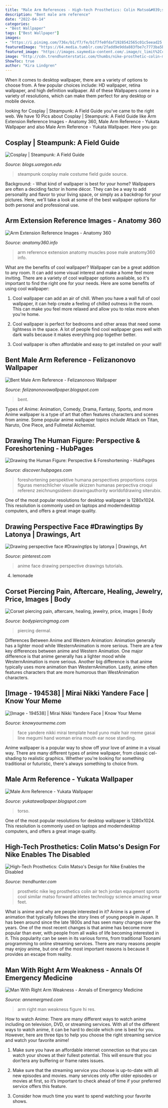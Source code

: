 ```yaml
---
title: "Male Arm References - High-tech Prosthetics: Colin Matso&#039;s Design For Nike Enables The Disabled"
description: "Bent male arm reference"
date: "2022-04-14"
categories:
- "Best Wallpaper"
tags: ["Best Wallpaper"]
images:
- "https://i.pinimg.com/736x/b1/f7/fe/b1f7fe0fdaf1928542565c01c5eead25.jpg"
featuredImage: "https://64.media.tumblr.com/2fadd9e9dda883fbe7c7773ba5b7c7bd/tumblr_nt9ffq5T1f1rne80no1_1280.jpg"
featured_image: "https://images.saymedia-content.com/.image/c_limit%2Ccs_srgb%2Cfl_progressive%2Cq_auto:good%2Cw_700/MTc2NDU4NjcyNTY4ODcwMTAx/drawing-the-human-figure-perspective-foreshortening.jpg"
image: "http://cdn.trendhunterstatic.com/thumbs/nike-prosthetic-colin-matso.jpeg"
ShowToc: true
author: "Kira Lindgren"
---
```



When it comes to desktop wallpaper, there are a variety of options to choose from. A few popular choices include: HD wallpaper, retina wallpaper, and high definition wallpaper. All of these Wallpapers come in a variety of resolutions, which can make them perfect for any desktop or mobile device. 

	

		
looking for Cosplay | Steampunk: A Field Guide you've came to the right web. We have 10 Pics about Cosplay | Steampunk: A Field Guide like Arm Extension Reference Images - Anatomy 360, Male Arm Reference - Yukata Wallpaper and also Male Arm Reference - Yukata Wallpaper. Here you go:
		
    
## Cosplay | Steampunk: A Field Guide

<img loading=lazy src="https://blogs.uoregon.edu/hadsellsteampunk/files/2015/10/cosplay2-20g0cvz.jpg" onerror="this.onerror=null;this.src='https://tse4.mm.bing.net/th?id=OIP.OzP4xguxBQpKz9CL7cyZ8AAAAA&amp;pid=15.1';" alt="Cosplay | Steampunk: A Field Guide">

_Source: blogs.uoregon.edu_

>steampunk cosplay male costume field guide source. 

	

Background: - What kind of wallpaper is best for your home?
Wallpapers are often a deciding factor in home décor. They can be a way to add personality and flavor to your living space, or simply as a backdrop for your pictures. Here, we'll take a look at some of the best wallpaper options for both personal and professional use.

    
## Arm Extension Reference Images - Anatomy 360

<img loading=lazy src="https://anatomy360.info/wp-content/uploads/2017/09/TitleGifs.gif" onerror="this.onerror=null;this.src='https://tse2.mm.bing.net/th?id=OIP.xvw3ud1eOvIlpKdcyL1rxAHaEX&amp;pid=15.1';" alt="Arm Extension Reference Images - Anatomy 360">

_Source: anatomy360.info_

>arm reference extension anatomy muscles pose male anatomy360 info. 

	

What are the benefits of cool wallpaper?
Wallpaper can be a great addition to any room. It can add some visual interest and make a home feel more inviting. There are a variety of cool wallpaper options available, so it's important to find the right one for your needs. Here are some benefits of using cool wallpaper: 
1. Cool wallpaper can add an air of chill. When you have a wall full of cool wallpaper, it can help create a feeling of chilled outness in the room. This can make you feel more relaxed and allow you to relax more when you're home. 

2. Cool wallpaper is perfect for bedrooms and other areas that need some lightness in the space. A lot of people find cool wallpaper goes well with dark walls because it makes everything pop together better. 

3. Cool wallpaper is often affordable and easy to get installed on your wall!

    
## Bent Male Arm Reference - Felizanonovo Wallpaper

<img loading=lazy src="https://64.media.tumblr.com/2fadd9e9dda883fbe7c7773ba5b7c7bd/tumblr_nt9ffq5T1f1rne80no1_1280.jpg" onerror="this.onerror=null;this.src='https://tse2.mm.bing.net/th?id=OIP.xOx0ognwQ2Gn2h2jNh_lkQHaGj&amp;pid=15.1';" alt="Bent Male Arm Reference - Felizanonovo Wallpaper">

_Source: felizanonovowallpaper.blogspot.com_

>bent. 

	

Types of Anime: Animation, Comedy, Drama, Fantasy, Sports, and more
Anime wallpaper is a type of art that often features characters and scenes from anime. Some popular anime wallpaper topics include Attack on Titan, Naruto, One Piece, and Fullmetal Alchemist.

    
## Drawing The Human Figure: Perspective &amp; Foreshortening - HubPages

<img loading=lazy src="https://images.saymedia-content.com/.image/c_limit%2Ccs_srgb%2Cfl_progressive%2Cq_auto:good%2Cw_700/MTc2NDU4NjcyNTY4ODcwMTAx/drawing-the-human-figure-perspective-foreshortening.jpg" onerror="this.onerror=null;this.src='https://tse4.mm.bing.net/th?id=OIP.Uuf4cQ-GQ7mCLpX-fkYuHgHaHE&amp;pid=15.1';" alt="Drawing the Human Figure: Perspective &amp; Foreshortening - HubPages">

_Source: discover.hubpages.com_

>foreshortening perspektive humana perspectives proportions corps figuras menschlicher visuelle skizzen humanas perpectiva croqui referenz zeichnungsideen drawingauthority worldofdrawing siterubix. 

	

One of the most popular resolutions for desktop wallpaper is 1280x1024. This resolution is commonly used on laptops and moderndesktop computers, and offers a great image quality.

    
## Drawing Perspective Face #Drawingtips By Latonya | Drawings, Art

<img loading=lazy src="https://i.pinimg.com/736x/b1/f7/fe/b1f7fe0fdaf1928542565c01c5eead25.jpg" onerror="this.onerror=null;this.src='https://tse4.mm.bing.net/th?id=OIP.XzZmHLRxAr-dXm6Oq8HvaAHaM-&amp;pid=15.1';" alt="Drawing perspective face #Drawingtips by latonya | Drawings, Art">

_Source: pinterest.com_

>anime face drawing perspective drawings tutorials. 

	

4. lemonade 

    
## Corset Piercing Pain, Aftercare, Healing, Jewelry, Price, Images | Body

<img loading=lazy src="https://bodypiercingmag.com/wp-content/uploads/2015/10/Side-Corset-Piercing.jpg" onerror="this.onerror=null;this.src='https://tse4.mm.bing.net/th?id=OIP.iodhGw2Zj3n8OsXDrU8LOAHaFj&amp;pid=15.1';" alt="Corset piercing pain, aftercare, healing, jewelry, price, images | Body">

_Source: bodypiercingmag.com_

>piercing dermal. 

	

Differences Between Anime and Western Animation: Animation generally has a lighter mood while WesternAnimation is more serious.
There are a few key differences between anime and Western Animation. One major difference is that anime generally has a lighter mood while WesternAnimation is more serious. Another big difference is that anime typically uses more animation than WesternAnimation. Lastly, anime often features characters that are more humorous than WestAnimation characters.

    
## [Image - 194538] | Mirai Nikki Yandere Face | Know Your Meme

<img loading=lazy src="http://i0.kym-cdn.com/photos/images/newsfeed/000/194/538/yanderetemplate2.png" onerror="this.onerror=null;this.src='https://tse3.mm.bing.net/th?id=OIP.yqSQ-aFxSWcVFOQ_6RhiEQHaFG&amp;pid=15.1';" alt="[Image - 194538] | Mirai Nikki Yandere Face | Know Your Meme">

_Source: knowyourmeme.com_

>face yandere nikki mirai template head yuno male hair meme gasai line megumi hand woman erina mouth ear nose standing. 

	

Anime wallpaper is a popular way to show off your love of anime in a visual way. There are many different types of anime wallpaper, from classic cel-shading to realistic graphics. Whether you're looking for something traditional or futuristic, there's always something to choice from.

    
## Male Arm Reference - Yukata Wallpaper

<img loading=lazy src="https://i.vimeocdn.com/video/437539299_960.jpg" onerror="this.onerror=null;this.src='https://tse2.mm.bing.net/th?id=OIP.ZQFXjyT7WcsUeYc6VUQ7PAHaFj&amp;pid=15.1';" alt="Male Arm Reference - Yukata Wallpaper">

_Source: yukatawallpaper.blogspot.com_

>torso. 

	

One of the most popular resolutions for desktop wallpaper is 1280x1024. This resolution is commonly used on laptops and moderndesktop computers, and offers a great image quality.

    
## High-Tech Prosthetics: Colin Matso&#039;s Design For Nike Enables The Disabled

<img loading=lazy src="http://cdn.trendhunterstatic.com/thumbs/nike-prosthetic-colin-matso.jpeg" onerror="this.onerror=null;this.src='https://tse4.mm.bing.net/th?id=OIP.shLYK0YUxAuSvRj7uWwNtwHaIW&amp;pid=15.1';" alt="High-Tech Prosthetics: Colin Matso&#039;s Design for Nike Enables the Disabled">

_Source: trendhunter.com_

>prosthetic nike leg prosthetics colin air tech jordan equipment sports cool similar matso forward athletes technology science amazing wear feet. 

	

What is anime and why are people interested in it?
Anime is a genre of animation that typically follows the story lines of young people in Japan. It has been around since the late 1800s and has seen many changes over the years. One of the most recent changes is that anime has become more popular than ever, with people from all walks of life becoming interested in it. This popularity can be seen in its various forms, from traditional Toonami programming to online streaming services. There are many reasons people may enjoy anime, but one of the most important reasons is because it provides an escape from reality.

    
## Man With Right Arm Weakness - Annals Of Emergency Medicine

<img loading=lazy src="https://els-jbs-prod-cdn.literatumonline.com/cms/attachment/85747f77-86ee-4e65-9c77-3547ecb20fe4/gr1_lrg.jpg" onerror="this.onerror=null;this.src='https://tse3.mm.bing.net/th?id=OIP.IAxmvS8wHjJjsq1ik1v57AHaJ3&amp;pid=15.1';" alt="Man With Right Arm Weakness - Annals of Emergency Medicine">

_Source: annemergmed.com_

>arm right man weakness figure hi res. 

	

How to watch Anime: There are many different ways to watch anime including on television, DVD, or streaming services.
With all of the different ways to watch anime, it can be hard to decide which one is best for you. However, here are three tips to help you choose the right streaming service and watch your favorite anime!
1. Make sure you have an affordable internet connection so that you can watch your shows at their fullest potential. This will ensure that you don’tera any buffering or frame rates issues.

2. Make sure that the streaming service you choose is up-to-date with all new episodes and movies. many services only offer older episodes or movies at first, so it’s important to check ahead of time if your preferred service offers this feature.

3. Consider how much time you want to spend watching your favorite shows.

